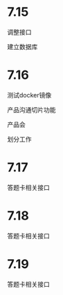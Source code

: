 # 7.15

调整接口

建立数据库

# 7.16

测试docker镜像

产品沟通切片功能

产品会

划分工作

# 7.17

答题卡相关接口

# 7.18

答题卡相关接口

# 7.19

答题卡相关接口